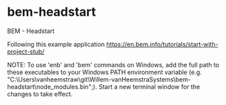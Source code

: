 # bem-headstart
BEM - Headstart

Following this example application https://en.bem.info/tutorials/start-with-project-stub/

NOTE: To use 'enb' and 'bem' commands on Windows, add the full path to these executables to your Windows PATH environment variable (e.g. "C:\Users\vanheemstraw\git\Willem-vanHeemstraSystems\bem-headstart\node_modules\.bin\";). Start a new terminal window for the changes to take effect.
